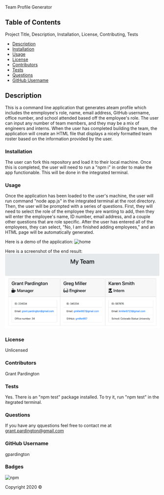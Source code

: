 Team Profile Generator

  ## Table of Contents
  Project Title, Description, Installation, License, Contributing, Tests
  - [Description](#Description)
  - [Installation](#Installation)
  - [Usage](#Usage)
  - [License](#License)
  - [Contributors](#Contributors)
  - [Tests](#Tests)
  - [Questions](#Questions)
  - [GitHub Username](#gitHubUsername)

  ## Description
  This is a command line application that generates ateam profile which includes the emmployee's role, name, email address, GitHub username, office number, and school attended based off the employee's role. The user can input any number of team members, and they may be a mix of engineers and interns. When the user has completed building the team, the application will create an HTML file that displays a nicely formatted team roster based on the information provided by the user.

  ### Installation
  The user can fork this repository and load it to their local machine. Once this is completed, the user will need to run a "npm i" in order to make the app functionable. This will be done in the integrated terminal.

  ### Usage 
  Once the application has been loaded to the user's machine, the user will run command "node app.js" in the integrated terminal at the root directory. Then, the user will be prompted with a series of questions. First, they will need to select the role of the employee they are wanting to add, then they will enter the employee's name, ID number, email address, and a couple other questions that are role specific. After the user has entered all of the employees, they can select, "No, I am finished adding employees," and an HTML page will be automatically generated.

  Here is a demo of the application:
  ![home](./assets/demo.gif)
  
  Here is a screenshot of the end result:
  ![home](./assets/Team-Profile-Generator-Screenshot.png)

  ### License
  Unlicensed

  ### Contributors
  Grant Pardington

  ### Tests
  Yes. There is an "npm test" package installed. To try it, run "npm test" in the itegrated terminal.

  ### Questions
  If you have any qquestions feel free to contact me at grant.pardington@gmail.com

  ### GitHub Username
  gpardington

  ### Badges
  ![npm](https://img.shields.io/static/v1?label=license&message=Unlicensed&color=blue)

  Copyright 2020 &copy;
  